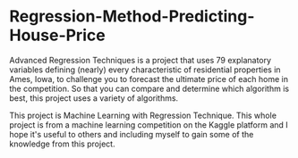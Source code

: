 # Regression-Method-Predicting-House-Price
Advanced Regression Techniques is a project that uses 79 explanatory variables defining (nearly) every characteristic of residential properties in Ames, Iowa, to challenge you to forecast the ultimate price of each home in the competition. So that you can compare and determine which algorithm is best, this project uses a variety of algorithms.

This project is Machine Learning with Regression Technique. This whole project is from a machine learning competition on the Kaggle platform and I hope it's useful to others and including myself to gain some of the knowledge from this project.
